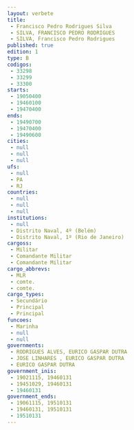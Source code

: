 ```yaml
---
layout: verbete
title:
 - Francisco Pedro Rodrigues Silva
 - SILVA, FRANCISCO PEDRO RODRIGUES
 - SILVA, Francisco Pedro Rodrigues
published: true
edition: 1  
type: B
codigos: 
 - 33298
 - 33299
 - 33300
starts: 
 - 19050400
 - 19460100
 - 19470400
ends: 
 - 19490700
 - 19470400
 - 19490600
cities: 
 - null 
 - null 
 - null 
ufs: 
 - null 
 - PA
 - RJ
countries: 
 - null 
 - null 
 - null 
institutions: 
 - null 
 - Distrito Naval, 4º (Belém)
 - Distrito Naval, 1º (Rio de Janeiro)
cargoss: 
 - Militar
 - Comandante Militar
 - Comandante Militar
cargo_abbrevs: 
 - MLR
 - comte.
 - comte.
cargo_types: 
 - Secundário
 - Principal
 - Principal
funcoes: 
 - Marinha
 - null 
 - null 
governments: 
 - RODRIGUES ALVES, EURICO GASPAR DUTRA
 - JOSE LINHARES , EURICO GASPAR DUTRA
 - EURICO GASPAR DUTRA
government_inis: 
 - 19021115, 19460131
 - 19451029, 19460131
 - 19460131
government_ends: 
 - 19061115, 19510131
 - 19460131, 19510131
 - 19510131
---
```


